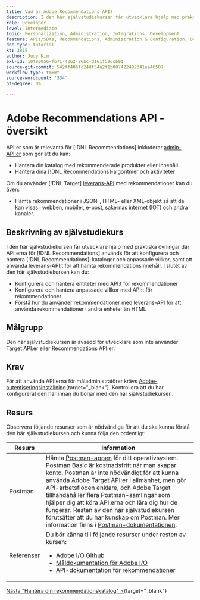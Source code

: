 ```yaml
---
title: Vad är Adobe Recommendations API?
description: I den här självstudiekursen får utvecklare hjälp med praktiska övningar där Adobe Target Recommendations-API:er används för att konfigurera och hantera rekommendationskataloger och anpassade kriterier, samt hur man använder API:n för att hämta rekommendationer.
role: Developer
level: Intermediate
topic: Personalization, Administration, Integrations, Development
feature: APIs/SDKs, Recommendations, Administration & Configuration, Overview
doc-type: tutorial
kt: 3815
author: Judy Kim
exl-id: 10f80056-fb71-4362-86bc-d161f596cb91
source-git-commit: 542ff406fc24df54a2f1b007422492341ea46507
workflow-type: tm+mt
source-wordcount: '334'
ht-degree: 0%

---
```


# Adobe Recommendations API - översikt

API:er som är relevanta för [!DNL Recommendations] inkluderar [admin-API:er](https://experienceleague.adobe.com/docs/target/using/apis/api-overview.html?lang=en) som gör att du kan:

* Hantera din katalog med rekommenderade produkter eller innehåll
* Hantera dina [!DNL Recommendations]-algoritmer och aktiviteter

Om du använder [!DNL Target] [leverans-API](https://experienceleague.adobe.com/docs/target/using/apis/api-overview.html?lang=en) med rekommendationer kan du även:

* Hämta rekommendationer i JSON-, HTML- eller XML-objekt så att de kan visas i webben, mobiler, e-post, sakernas internet (IOT) och andra kanaler.

## Beskrivning av självstudiekurs

I den här självstudiekursen får utvecklare hjälp med praktiska övningar där API:erna för [!DNL Recommendations] används för att konfigurera och hantera [!DNL Recommendations]-kataloger och anpassade villkor, samt att använda leverans-API:t för att hämta rekommendationsinnehåll. I slutet av den här självstudiekursen kan du:

* Konfigurera och hantera entiteter med API:t för rekommendationer
* Konfigurera och hantera anpassade villkor med API:t för rekommendationer
* Förstå hur du använder rekommendationer med leverans-API för att använda rekommendationer i andra enheter än HTML

## Målgrupp

Den här självstudiekursen är avsedd för utvecklare som inte använder Target API:er eller Recommendations API:er.

## Krav

För att använda API:erna för måladministratörer krävs [Adobe-autentiseringsinställning](https://experienceleague.adobe.com/docs/target-dev/developer/api/configure-authentication.html){target="_blank"}. Kontrollera att du har konfigurerat den här innan du börjar med den här självstudiekursen.

## Resurs

Observera följande resurser som är nödvändiga för att du ska kunna förstå den här självstudiekursen och kunna följa den ordentligt:

| Resurs | Information |
| --- | --- |
| Postman | Hämta [Postman-appen](https://www.postman.com/downloads/) för ditt operativsystem. Postman Basic är kostnadsfritt när man skapar konto. Postman är inte nödvändigt för att kunna använda Adobe Target API:er i allmänhet, men gör API-arbetsflöden enklare, och Adobe Target tillhandahåller flera Postman-samlingar som hjälper dig att köra API:erna och lära dig hur de fungerar. Resten av den här självstudiekursen förutsätter att du har kunskap om Postman. Mer information finns i [Postman-dokumentationen](https://learning.getpostman.com/). |
| Referenser | Du bör känna till följande resurser under resten av kursen:<UL><li>[Adobe I/O Github](https://github.com/adobeio)</li><li>[Måldokumentation för Adobe I/O](https://developers.adobetarget.com/api/#introduction)</li><li>[API-dokumentation för rekommendationer](https://developers.adobetarget.com/api/recommendations/)</li></ul> |

[Nästa &quot;Hantera din rekommendationskatalog&quot; >](https://experienceleague.adobe.com/docs/target-dev/developer/api/recommendations-api/manage-catalog.html){target="_blank"}
